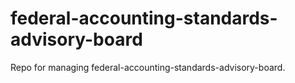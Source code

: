# federal-accounting-standards-advisory-board
Repo for managing federal-accounting-standards-advisory-board.